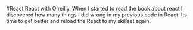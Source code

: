 #React
React with O'reilly.
When I started to read the book about react I discovered how many things I did wrong in my previous code in React. Its time to get better and reload the React to my skillset again.
